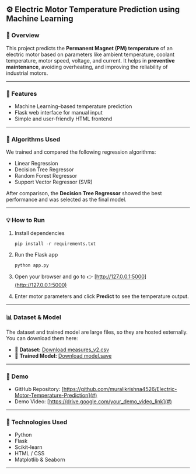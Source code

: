 ## ⚙️ Electric Motor Temperature Prediction using Machine Learning

### 🧾 Overview

This project predicts the **Permanent Magnet (PM) temperature** of an electric motor based on parameters like ambient temperature, coolant temperature, motor speed, voltage, and current.
It helps in **preventive maintenance**, avoiding overheating, and improving the reliability of industrial motors.

---

### 🚀 Features

* Machine Learning–based temperature prediction
* Flask web interface for manual input
* Simple and user-friendly HTML frontend
---

### 🧠 Algorithms Used

We trained and compared the following regression algorithms:

* Linear Regression
* Decision Tree Regressor
* Random Forest Regressor
* Support Vector Regressor (SVR)

After comparison, the **Decision Tree Regressor** showed the best performance and was selected as the final model.

---

### 💡 How to Run

1. Install dependencies

   ```
   pip install -r requirements.txt
   ```

2. Run the Flask app

   ```
   python app.py
   ```

3. Open your browser and go to
   👉 [http://127.0.0.1:5000](http://127.0.0.1:5000)

4. Enter motor parameters and click **Predict** to see the temperature output.

---

### 📊 Dataset & Model

The dataset and trained model are large files, so they are hosted externally.
You can download them here:

* 📘 **Dataset:** [Download measures_v2.csv](https://www.kaggle.com/datasets/wkirgsn/electric-motor-temperature)
* 🤖 **Trained Model:** [Download model.save](https://drive.google.com/file/d/1G-9-eyCl5of6NezKX763n4ODcQcDXM8U/view?usp=sharing)

---

### 📸 Demo

* GitHub Repository: [https://github.com/muralikrishna4526/Electric-Motor-Temperature-Prediction](#)
* Demo Video: [https://drive.google.com/your_demo_video_link](#)

---

### 🧰 Technologies Used

* Python
* Flask
* Scikit-learn
* HTML / CSS
* Matplotlib & Seaborn

---

